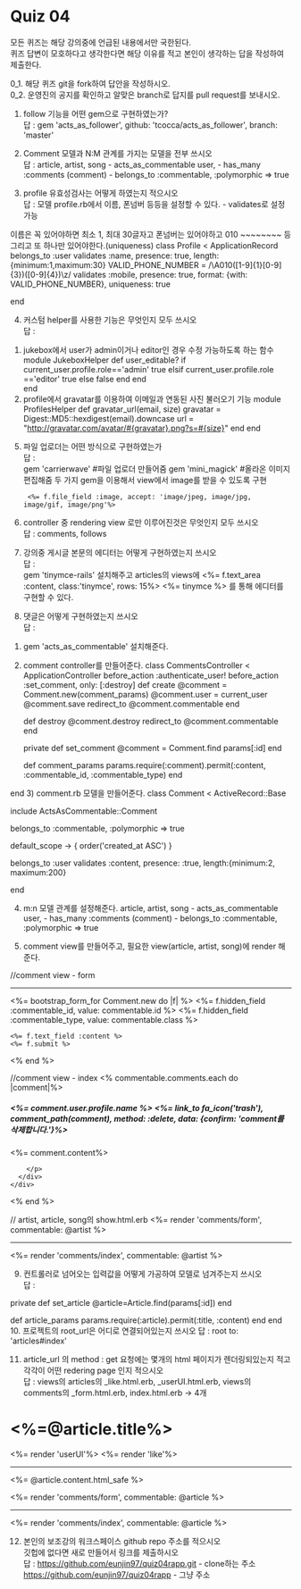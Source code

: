 Quiz 04
=

모든 퀴즈는 해당 강의중에 언급된 내용에서만 국한된다.  
퀴즈 답변이 모호하다고 생각한다면 해당 이유를 적고 본인이 생각하는 답을 작성하여 제출한다.  

0_1. 해당 퀴즈 git을 fork하여 답안을 작성하시오.  
0_2. 운영진의 공지를 확인하고 알맞은 branch로 답지를 pull request를 보내시오.  
1. follow 기능을 어떤 gem으로 구현하였는가?  
    답 :   gem 'acts_as_follower', github: 'tcocca/acts_as_follower', branch: 'master'

2. Comment 모델과 N:M 관계를 가지는 모델을 전부 쓰시오  
    답 :      article, artist, song -  acts_as_commentable
            user, -  has_many :comments
        (comment) - belongs_to :commentable, :polymorphic => true

3. profile 유효성검사는 어떻게 하였는지 적으시오  
    답 :       모델 profile.rb에서 이름, 폰넘버 등등을 설정할 수 있다. - validates로 설정 가능

이름은 꼭 있어야하면 최소 1, 최대 30글자고
폰넘버는 있어야하고 010 ~~~~~~~~ 등 그리고 또 하나만 있어야한다.(uniqueness)
class Profile < ApplicationRecord
  belongs_to :user
  validates :name, presence: true, length:{minimum:1,maximum:30}
  VALID_PHONE_NUMBER = /\A010([1-9]{1}[0-9]{3})([0-9]{4})\z/
  validates :mobile, presence: true, format: {with: VALID_PHONE_NUMBER}, uniqueness: true
  
end


4. 커스텀 helper를 사용한 기능은 무엇인지 모두 쓰시오  
    답 :   
1) jukebox에서 user가 admin이거나 editor인 경우 수정 가능하도록 하는 함수
 module JukeboxHelper
    def user_editable?
        if current_user.profile.role=='admin'
            true
        elsif current_user.profile.role =='editor'
            true
        else
            false
        end
    end        
end
2) profile에서 gravatar를 이용하여 이메일과 연동된 사진 불러오기 기능
module ProfilesHelper
  def gravatar_url(email, size)
    gravatar = Digest::MD5::hexdigest(email).downcase
    url = "http://gravatar.com/avatar/#{gravatar}.png?s=#{size}"
  end
end

5. 파일 업로더는 어떤 방식으로 구현하였는가  
    답 :   
gem 'carrierwave'
#파일 업로더 만들어줌
gem 'mini_magick'
#올라온 이미지 편집해줌
두 가지 gem을 이용해서 view에서 image를 받을 수 있도록 구현

        <%= f.file_field :image, accept: 'image/jpeg, image/jpg, image/gif, image/png'%>
 <script>
    $('#artist_image').on('change',function(){
        var fileName = $(this).val().replace(/^.*[\\\/]/, '');
        $(this).next('.custom-file-label').html(fileName);
    })
 </script>
6. controller 중 rendering view 로만 이루어진것은 무엇인지 모두 쓰시오   
    답 :   comments, follows

7. 강의중 게시글 본문의 에디터는 어떻게 구현하였는지 쓰시오  
    답 :   
gem 'tinymce-rails' 설치해주고
articles의 views에
<%= f.text_area :content, class:'tinymce', rows: 15%>
        <%= tinymce %> 를 통해 에디터를 구현할 수 있다.


8. 댓글은 어떻게 구현하였는지 쓰시오   
    답 : 
1) gem 'acts_as_commentable' 설치해준다.
2) comment controller를 만들어준다.
class CommentsController < ApplicationController
    before_action :authenticate_user!
    before_action :set_comment, only: [:destroy]
    def create
        @comment = Comment.new(comment_params)
        @comment.user = current_user
        @comment.save
        redirect_to @comment.commentable
    end
    
    def destroy
        @comment.destroy
        redirect_to @comment.commentable
    end
    
    private
    def set_comment
       @comment = Comment.find params[:id] 
    end
    
    def comment_params
       params.require(:comment).permit(:content, :commentable_id, :commentable_type) 
    end

end
3) comment.rb 모델을 만들어준다. 
class Comment < ActiveRecord::Base

  include ActsAsCommentable::Comment
  
  belongs_to :commentable, :polymorphic => true

  default_scope -> { order('created_at ASC') }

  belongs_to :user
  validates :content, presence: :true, length:{minimum:2, maximum:200}

end

4) m:n 모델 관계를 설정해준다.
article, artist, song -  acts_as_commentable
            user, -  has_many :comments
        (comment) - belongs_to :commentable, :polymorphic => true

5) comment view를 만들어주고, 필요한 view(article, artist, song)에 render 해준다.

//comment view - form
<hr />
<%= bootstrap_form_for Comment.new do |f| %>
    <%= f.hidden_field :commentable_id, value: commentable.id %>
    <%= f.hidden_field :commentable_type, value: commentable.class %>

    <%= f.text_field :content %>
    <%= f.submit %>
<% end %>

//comment view - index
<% commentable.comments.each do |comment|%>
    <div class="card comment-card">
      <h5 class="card-header">
        <%= comment.user.profile.name %>
        <%= link_to fa_icon('trash'), comment_path(comment), method: :delete, data: {confirm: 'comment를 삭제합니다.'}%>
        </h5>
      <div class="card-body">
        <p class="card-text">
            <%= comment.content%>
        
        </p>
      </div>
    </div>
<% end %>

// artist, article, song의 show.html.erb
<%= render 'comments/form', commentable: @artist %>
<hr />
<%= render 'comments/index', commentable: @artist %>



9. 컨트롤러로 넘어오는 입력값을 어떻게 가공하여 모델로 넘겨주는지 쓰시오  
    답 :  

private
  def set_article
    @article=Article.find(params[:id])
  end
  
  def article_params
    params.require(:article).permit(:title, :content)
  end
 end
10. 프로젝트의 root_url은 어디로 연결되어있는지 쓰시오
    답 : 
  root to: 'articles#index'

11. article_url 의 method : get 요청에는 몇개의 html 페이지가 렌더링되있는지 적고 각각이 어떤 redering page 인지 적으시오  
    답 : views의 articles의  _like.html.erb, _userUI.html.erb, 
views의 comments의 _form.html.erb, index.html.erb
-> 4개

<h1><%=@article.title%></h1>
<%= render 'userUI'%>
<%= render 'like'%>
<hr />
<p> <%= @article.content.html_safe %></p>
<%= render 'comments/form', commentable: @article %>
<hr />
<%= render 'comments/index', commentable: @article %>

12. 본인의 보조강의 워크스페이스 github repo 주소를 적으시오  
깃헙에 없다면 새로 만들어서 링크를 제출하시오   
    답 : https://github.com/eunjin97/quiz04rapp.git - clone하는 주소
https://github.com/eunjin97/quiz04rapp - 그냥 주소